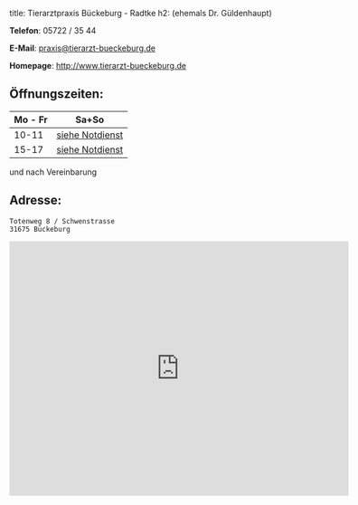 title: Tierarztpraxis Bückeburg - Radtke
h2: (ehemals Dr. Güldenhaupt)

**Telefon**:   05722 / 35 44

**E-Mail**: praxis@tierarzt-bueckeburg.de

**Homepage**: <http://www.tierarzt-bueckeburg.de>


Öffnungszeiten:
---------------

|  Mo - Fr  |           Sa+So                      |
| --------  | ------------------------------------ |
| 10-11     | [siehe Notdienst](../notdienst.html) |
| 15-17     | [siehe Notdienst](../notdienst.html) |

und nach Vereinbarung

Adresse:
---------

    Totenweg 8 / Schwenstrasse
    31675 Bückeburg

<iframe src="https://www.google.com/maps/embed?pb=!1m18!1m12!1m3!1d39073.66501472174!2d9.028559067088928!3d52.25965531153494!2m3!1f0!2f0!3f0!3m2!1i1024!2i768!4f13.1!3m3!1m2!1s0x47ba7a18a857d89d%3A0xc45355b7905d99bd!2sGerhard+G%C3%BCldenhaupt+Tierarzt!5e0!3m2!1sde!2sde!4v1455277279512" width="600" height="450" frameborder="0" style="border:0" allowfullscreen></iframe>
